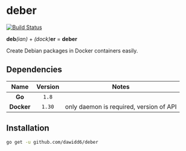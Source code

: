 # deber
[![Build Status](https://api.cirrus-ci.com/github/dawidd6/deber.svg)](https://cirrus-ci.com/github/dawidd6/deber)

**deb**_(ian)_ + _(dock)_**er** = **deber**

Create Debian packages in Docker containers easily.

## Dependencies

Name | Version | Notes
:---:|:---:|:---:
**Go** | `1.8` | 
**Docker** | `1.30` | only daemon is required, version of API

## Installation

```bash
go get -u github.com/dawidd6/deber
```